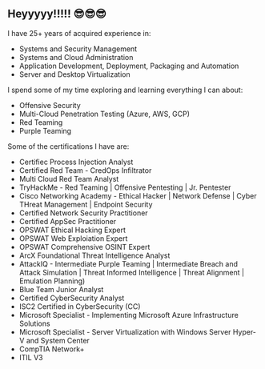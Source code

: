 ## Heyyyyy!!!!! 😎😎😎

I have 25+ years of acquired experience in:
* Systems and Security Management
* Systems and Cloud Administration
* Application Development, Deployment, Packaging and Automation
* Server and Desktop Virtualization

I spend some of my time exploring and learning everything I can about:
* Offensive Security
* Multi-Cloud Penetration Testing (Azure, AWS, GCP)
* Red Teaming
* Purple Teaming

Some of the certifications I have are:
* Certifiec Process Injection Analyst
* Certified Red Team - CredOps Infiltrator
* Multi Cloud Red Team Analyst
* TryHackMe - Red Teaming | Offensive Pentesting | Jr. Pentester
* Cisco Networking Academy - Ethical Hacker | Network Defense | Cyber THreat Management | Endpoint Security
* Certified Network Security Practitioner
* Certified AppSec Practitioner
* OPSWAT Ethical Hacking Expert
* OPSWAT Web Exploiation Expert
* OPSWAT Comprehensive OSINT Expert  
* ArcX Foundational Threat Intelligence Analyst
* AttackIQ - Intermediate Purple Teaming | Intermediate Breach and Attack Simulation | Threat Informed Intelligence | Threat Alignment | Emulation Planning)
* Blue Team Junior Analyst
* Certified CyberSecurity Analyst
* ISC2 Certified in CyberSecurity (CC)
* Microsoft Specialist - Implementing Microsoft Azure Infrastructure Solutions
* Microsoft Specialist - Server Virtualization with Windows Server Hyper-V and System Center
* CompTIA Network+
* ITIL V3

<!--
**sherwinps/sherwinps** is a ✨ _special_ ✨ repository because its `README.md` (this file) appears on your GitHub profile.

Here are some ideas to get you started:

- 🔭 I’m currently working on ...
- 🌱 I’m currently learning ...
- 👯 I’m looking to collaborate on ...
- 🤔 I’m looking for help with ...
- 💬 Ask me about ...
- 📫 How to reach me: ...
- 😄 Pronouns: ...
- ⚡ Fun fact: ...
-->
